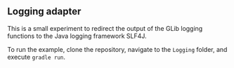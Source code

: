 ## Logging adapter

This is a small experiment to redirect the output of the GLib logging functions to
the Java logging framework SLF4J.

To run the example, clone the repository, navigate to the `Logging` folder, and execute `gradle run`.
